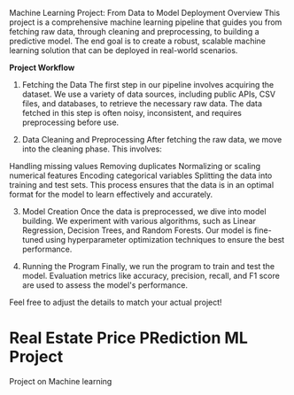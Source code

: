 Machine Learning Project: From Data to Model Deployment
Overview
This project is a comprehensive machine learning pipeline that guides you from fetching raw data, through cleaning and preprocessing, to building a predictive model. The end goal is to create a robust, scalable machine learning solution that can be deployed in real-world scenarios.

**Project Workflow**
1. Fetching the Data
The first step in our pipeline involves acquiring the dataset. We use a variety of data sources, including public APIs, CSV files, and databases, to retrieve the necessary raw data. The data fetched in this step is often noisy, inconsistent, and requires preprocessing before use.

2. Data Cleaning and Preprocessing
After fetching the raw data, we move into the cleaning phase. This involves:

Handling missing values
Removing duplicates
Normalizing or scaling numerical features
Encoding categorical variables
Splitting the data into training and test sets.
This process ensures that the data is in an optimal format for the model to learn effectively and accurately.

3. Model Creation
Once the data is preprocessed, we dive into model building. We experiment with various algorithms, such as Linear Regression, Decision Trees, and Random Forests. Our model is fine-tuned using hyperparameter optimization techniques to ensure the best performance.

4. Running the Program
Finally, we run the program to train and test the model. Evaluation metrics like accuracy, precision, recall, and F1 score are used to assess the model's performance.

Feel free to adjust the details to match your actual project!






# Real Estate Price PRediction ML Project 
 Project on Machine learning 
